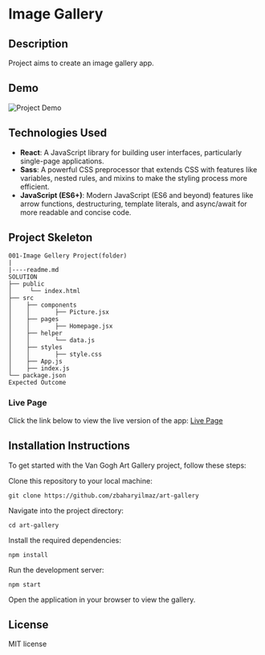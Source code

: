 # Image Gallery

## Description
Project aims to create an image gallery app.

## Demo
![Project Demo]()

## Technologies Used

- **React**: A JavaScript library for building user interfaces, particularly single-page applications.
- **Sass**: A powerful CSS preprocessor that extends CSS with features like variables, nested rules, and mixins to make the styling process more efficient.
- **JavaScript (ES6+)**: Modern JavaScript (ES6 and beyond) features like arrow functions, destructuring, template literals, and async/await for more readable and concise code.

## Project Skeleton

```plaintext
001-Image Gellery Project(folder)
|
|----readme.md       
SOLUTION
├── public
│     └── index.html
├── src
│    ├── components
│    │       ├── Picture.jsx
│    ├── pages
│    │       ├── Homepage.jsx
│    ├── helper
│    │       └── data.js
│    ├── styles
│    │       ├── style.css
│    ├── App.js
│    ├── index.js
└── package.json
Expected Outcome
```
### Live Page
Click the link below to view the live version of the app:
[Live Page]()  

## Installation Instructions

To get started with the Van Gogh Art Gallery project, follow these steps:

Clone this repository to your local machine:
```
git clone https://github.com/zbaharyilmaz/art-gallery
```
Navigate into the project directory:

```
cd art-gallery
```

Install the required dependencies:
```
npm install
```
Run the development server:
```
npm start
```

Open the application in your browser to view the gallery.

## License

MIT license


